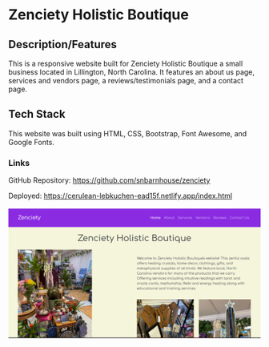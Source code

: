 # Zenciety Holistic Boutique

## Description/Features

This is a responsive website built for Zenciety Holistic Boutique a small business located in Lillington, North Carolina. It features an about us page, services and vendors page, a reviews/testimonials page, and a contact page. 

## Tech Stack

This website was built using HTML, CSS, Bootstrap, Font Awesome, and Google Fonts.

### Links

GitHub Repository: https://github.com/snbarnhouse/zenciety 

Deployed: https://cerulean-lebkuchen-ead15f.netlify.app/index.html

![Zenciety](/images/screenshot-pic.png?raw=true "Zenciety Holistic Boutique")